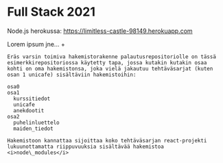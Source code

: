 # Full Stack 2021

Node.js herokussa: https://limitless-castle-98149.herokuapp.com

Lorem ipsum jne... +

```
Eräs varsin toimiva hakemistorakenne palautusrepositoriolle on tässä esimerkkirepositoriossa käytetty tapa, jossa kutakin kutakin osaa kohti on oma hakemistonsa, joka vielä jakautuu tehtäväsarjat (kuten osan 1 unicafe) sisältäviin hakemistoihin:

osa0
osa1
  kurssitiedot
  unicafe
  anekdootit
osa2
  puhelinluettelo
  maiden_tiedot

Hakemistoon kannattaa sijoittaa koko tehtäväsarjan react-projekti lukuunottamatta riippuvuuksia sisältävää hakemistoa <i>node\_modules</i>
```